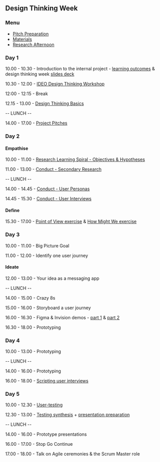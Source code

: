 ## Design Thinking Week

### Menu

* [Pitch Preparation](./preparation.md)
* [Materials](./materials.md)
* [Research Afternoon](./research-afternoon.md)

### Day 1

10.00 - 10.30 - Introduction to the internal project - [learning outcomes](../learning-outcomes.md) & design thinking week [slides deck](https://docs.google.com/presentation/d/1CiYH-jdV3OojT3mUITuTBCao6IeZyNkI8xF2G2B6vDA/edit?ts=59a18a95#slide=id.g35f391192_00)

10.30 - 12.00 - [IDEO Design Thinking Workshop](./GiftGiving-Worksheets.pdf)

12:00 - 12:15 - Break

12.15 - 13.00 - [Design Thinking Basics](https://docs.google.com/presentation/d/1URTHmtKcxXUz2figOyczww41j8a1JhA5P18tpN-6CTU/edit?usp=sharing)

-- LUNCH --

14.00 - 17.00 - [Project Pitches](./preparation.md)

### Day 2

#### Empathise
10.00 - 11.00 - [Research Learning Spiral - Objectives & Hypotheses](./research-learning-spiral.md)

11.00 - 13.00 - [Conduct - Secondary Research](./research-learning-spiral.md#secondary-research)

-- LUNCH --

14.00 - 14.45 - [Conduct - User Personas](./research-learning-spiral.md#user-personas)

14.45 - 15.30 - [Conduct - User Interviews](./research-learning-spiral.md#surveying)

#### Define

15.30 - 17.00 - [Point of View exercise](./define-exercises.md#point-of-view) & [How Might We exercise](./define-exercises.md#how-might-we)

### Day 3
10.00 - 11.00 - Big Picture Goal

11.00 - 12.00 - Identify one user journey

#### Ideate
12.00 - 13.00 - Your idea as a messaging app

-- LUNCH --

14.00 - 15.00 - Crazy 8s

15.00 - 16.00 - Storyboard a user journey

16.00 - 16.30 - Figma & Invision demos - [part 1](https://drive.google.com/file/d/0B89QUJBPl5FKOUZlYWtyekZ0RFU/view?usp=sharing) & [part 2](https://drive.google.com/file/d/0B89QUJBPl5FKX0lLbDBjSmZIQ3M/view?usp=sharing)

16.30 - 18.00 - Prototyping

### Day 4

10.00 - 13.00 - Prototyping

-- LUNCH --

14.00 - 16.00 - Prototyping

16.00 - 18.00 - [Scripting user interviews](../user-testing.md#1-planning)

### Day 5
10.00 - 12.30 - [User-testing](../user-testing.md#3-test-day-pre-test)

12.30 - 13.00 - [Testing synthesis](./research-learning-spiral.md#synthesis) + [presentation preparation](./prototype-presentation.md)

-- LUNCH --

14.00 - 16.00 - Prototype presentations

16.00 - 17.00 - Stop Go Continue

17.00 - 18.00 - Talk on Agile ceremonies & the Scrum Master role
